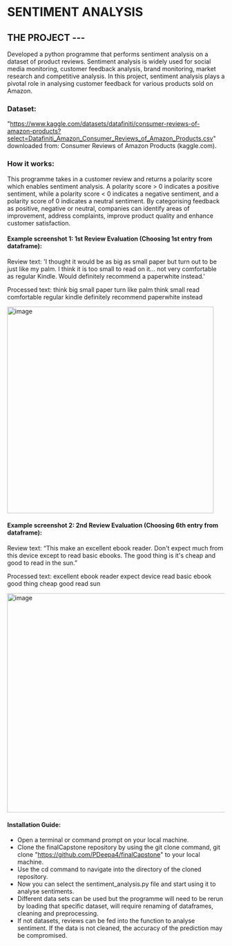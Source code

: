 # SENTIMENT ANALYSIS

## THE PROJECT ---

Developed a python programme that performs sentiment analysis on a dataset of product reviews. 
Sentiment analysis is widely used for social media monitoring, customer feedback analysis, brand monitoring, market research and competitive analysis.
In this project, sentiment analysis plays a pivotal role in analysing customer feedback for various products sold on Amazon. 

### Dataset:
"https://www.kaggle.com/datasets/datafiniti/consumer-reviews-of-amazon-products?select=Datafiniti_Amazon_Consumer_Reviews_of_Amazon_Products.csv"  downloaded from:  Consumer Reviews of Amazon Products (kaggle.com).

### How it works:
This programme takes in a customer review and returns a  polarity score which enables sentiment analysis. 
A polarity score > 0 indicates a positive sentiment, while a polarity score < 0 indicates a negative sentiment, and 
a polarity score of 0 indicates a neutral sentiment. 
By categorising feedback as positive, negative or neutral, companies can identify areas of improvement, address complaints, improve product quality 
and enhance customer satisfaction. 

#### Example screenshot 1: 1st Review Evaluation (Choosing 1st entry from dataframe):  
Review text: 'I thought it would be as big as small paper but turn out to be just like my palm. I think it is too small to read on it... not very comfortable as regular Kindle. Would definitely recommend a paperwhite instead.'

Processed text: think big small paper turn like palm think small read comfortable regular kindle definitely recommend paperwhite instead


<img width="478" alt="image" src="https://github.com/PDeepa4/finalCapstone/assets/151678876/10b409f0-5421-4104-8dec-d7d4d2583932">


#### Example screenshot 2: 2nd Review Evaluation (Choosing 6th entry from dataframe):  
Review text: “This make an excellent ebook reader. Don't expect much from this device except to read basic ebooks. The good thing is it's cheap and good to read in the sun.”

Processed text: excellent ebook reader expect device read basic ebook good thing cheap good read sun

<img width="507" alt="image" src="https://github.com/PDeepa4/finalCapstone/assets/151678876/00a442ce-e66b-4687-8e03-732d67bb2d72">




#### Installation Guide:
- Open a terminal or command prompt on your local machine.
- Clone the finalCapstone repository by using the git clone command, git clone "https://github.com/PDeepa4/finalCapstone" to your local machine.
- Use the cd command to navigate into the directory of the cloned repository.
- Now you can select the sentiment_analysis.py file and start using it to analyse sentiments.
- Different data sets can be used but the programme will need to be rerun by loading that specific dataset, will require renaming of dataframes,
  cleaning and preprocessing.
- If not datasets, reviews can be fed into the function to analyse sentiment. If the data is not cleaned, the accuracy of the prediction may be compromised.
